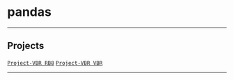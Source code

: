 # pandas

---

## Projects
[`Project-VBR RB8`](https://github.com/lxRbckl/Project-VBR/blob/RB8/README.md)
[`Project-VBR VBR`](https://github.com/lxRbckl/Project-VBR/blob/VBR/README.md)

---